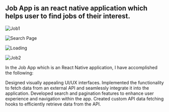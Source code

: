 ## Job App is an react native application which helps user to find jobs of their interest.
![Job1](https://github.com/aqsasayyed/Job-App/assets/84732662/02c90bd7-b1b0-42a2-98b0-1a408d38102d)

![Search Page](https://github.com/aqsasayyed/Job-App/assets/84732662/a6148f9f-0a2d-4ead-b5c8-ea51689e2e85)

![Loading](https://github.com/aqsasayyed/Job-App/assets/84732662/3e0df9d8-98c9-46be-9cbd-839e9c859590)


![Job2](https://github.com/aqsasayyed/Job-App/assets/84732662/49f8141b-583d-40d3-8e42-84c391140c33)


In the Job App which is an React Native application, I have accomplished the following:

Designed visually appealing UI/UX interfaces.
Implemented the functionality to fetch data from an external API and seamlessly integrate it into the application.
Developed search and pagination features to enhance user experience and navigation within the app.
Created custom API data fetching hooks to efficiently retrieve data from the API.

